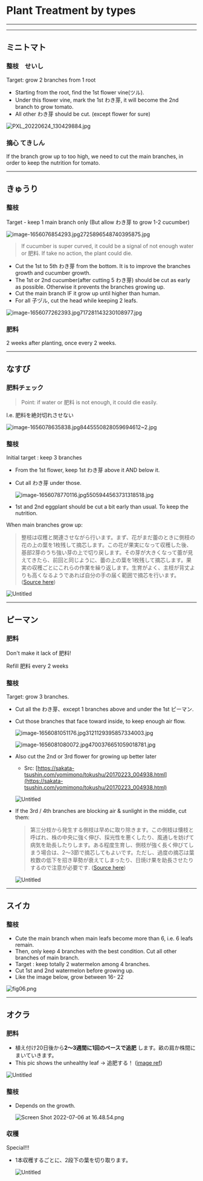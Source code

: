 # Plant Treatment by types

---

---

## ミニトマト

### 整枝　せいし

Target: grow 2 branches from 1 root

- Starting from the root, find the 1st flower vine(ツル).
- Under this flower vine, mark the 1st わき芽, it will become the 2nd branch to grow tomato.
- All other わき芽 should be cut. (except flower for sure)

![PXL_20220624_130429884.jpg](Plant%20Treatment%20by%20types%204cbba7f9c6ce4e75ab479a37ceff9426/PXL_20220624_130429884.jpg)

### 摘心 てきしん

If the branch grow up to too high, we need to cut the main branches, in order to keep the nutrition for tomato. 

---

## きゅうり

### 整枝

Target - keep 1 main branch only (But allow わき芽 to grow 1-2 cucumber)

![image-1656076854293.jpg2725896548740395875.jpg](Plant%20Treatment%20by%20types%204cbba7f9c6ce4e75ab479a37ceff9426/image-1656076854293.jpg2725896548740395875.jpg)

> If cucumber is super curved, it could be a signal of not enough water or 肥料. If take no action, the plant could die.
> 

- Cut the 1st to 5th わき芽 from the bottom. It is to improve the branches growth and cucumber growth.
- The 1st or 2nd cucumber(after cutting 5 
 わき芽) should be cut as early as possible. Otherwise it prevents the branches growing up.
- Cut the main branch IF it grow up until higher than human.
- For all 子ヅル, cut the head while keeping 2 leafs.

![image-1656077262393.jpg717281143230108977.jpg](Plant%20Treatment%20by%20types%204cbba7f9c6ce4e75ab479a37ceff9426/image-1656077262393.jpg717281143230108977.jpg)

### 肥料

2 weeks after planting, once every 2 weeks.

---

## なすび

### 肥料チェック

> Point: if water or 肥料 is not enough, it could die easily.
> 

I.e. 肥料を絶対切れさせない

![image-1656078635838.jpg8445550828059694612~2.jpg](Plant%20Treatment%20by%20types%204cbba7f9c6ce4e75ab479a37ceff9426/image-1656078635838.jpg84455508280596946122.jpg)

### 整枝

Initial target : keep 3 branches

- From the 1st flower, keep 1st わき芽 above it AND below it.
- Cut all わき芽 under those.
    
    ![image-1656078770116.jpg5505944563731318518.jpg](Plant%20Treatment%20by%20types%204cbba7f9c6ce4e75ab479a37ceff9426/image-1656078770116.jpg5505944563731318518.jpg)
    
- 1st and 2nd eggplant should be cut a bit early than usual. To keep the nutrition.

When main branches grow up:

> 整枝は収穫と関連させながら行います。まず、花がまだ蕾のときに側枝の花の上の葉を1枚残して摘芯します。この花が果実になって収穫した後、基部2芽のうち強い芽の上で切り戻します。その芽が大きくなって蕾が見えてきたら、前回と同じように、蕾の上の葉を1枚残して摘芯します。果実の収穫ごとにこれらの作業を繰り返します。生育がよく、主枝が背丈よりも高くなるようであれば自分の手の届く範囲で摘芯を行います。 ([Source here](https://sakata-tsushin.com/yomimono/tokushu/20170223_004939.html#:~:text=%E6%95%B4%E6%9E%9D%E3%81%AF%E5%8F%8E%E7%A9%AB%E3%81%A8%E9%96%A2%E9%80%A3,%E6%AE%8B%E3%81%97%E3%81%A6%E6%91%98%E8%8A%AF%E3%81%97%E3%81%BE%E3%81%99%E3%80%82))
> 

![Untitled](Plant%20Treatment%20by%20types%204cbba7f9c6ce4e75ab479a37ceff9426/Untitled.png)

---

## ピーマン

### 肥料

Don't make it lack of 肥料!

Refill 肥料 every 2 weeks

### 整枝

Target: grow 3 branches. 

- Cut all the わき芽、except 1 branches  above and under the 1st ピーマン.
- Cut those branches that face toward inside, to keep enough air flow.
    
    ![image-1656081051176.jpg3121129395857334003.jpg](Plant%20Treatment%20by%20types%204cbba7f9c6ce4e75ab479a37ceff9426/image-1656081051176.jpg3121129395857334003.jpg)
    
    ![image-1656081080072.jpg4700376651059018781.jpg](Plant%20Treatment%20by%20types%204cbba7f9c6ce4e75ab479a37ceff9426/image-1656081080072.jpg4700376651059018781.jpg)
    
- Also cut the 2nd or 3rd flower for growing up better later
    - Src: [https://sakata-tsushin.com/yomimono/tokushu/20170223_004938.html](https://sakata-tsushin.com/yomimono/tokushu/20170223_004938.html)
    
    ![Untitled](Plant%20Treatment%20by%20types%204cbba7f9c6ce4e75ab479a37ceff9426/Untitled%201.png)
    
- If the 3rd / 4th branches are blocking air & sunlight in the middle, cut them:
    
    > 第三分枝から発生する側枝は早めに取り除きます。この側枝は懐枝と呼ばれ、株の中央に強く伸び、採光性を悪くしたり、風通しを妨げて病気を助長したりします。ある程度生育し、側枝が強く長く伸びてしまう場合は、2～3節で摘芯してもよいです。ただし、過度の摘芯は葉枚数の低下を招き草勢が衰えてしまったり、日焼け果を助長させたりするので注意が必要です. ([Source here](https://sakata-tsushin.com/yomimono/tokushu/20170223_004938.html))
    > 
    
    ![Untitled](Plant%20Treatment%20by%20types%204cbba7f9c6ce4e75ab479a37ceff9426/Untitled%202.png)
    

---

## スイカ

### 整枝

- Cute the main branch when main leafs become more than 6, i.e. 6 leafs remain.
- Then, only keep 4 branches with the best condition. Cut all other branches of main branch.
- Target : keep totally 2 watermelon among 4 branches.
- Cut 1st and 2nd watermelon before growing up.
- Like the image below, grow between 16- 22

![fig06.png](Plant%20Treatment%20by%20types%204cbba7f9c6ce4e75ab479a37ceff9426/fig06.png)

---

## オクラ

### 肥料

- 植え付け20日後から**2〜3週間に1回のペースで追肥**
します。畝の肩か株間にまいていきます。
- This pic shows the unhealthy leaf → 追肥する！ ([image ref](https://ymmfarm.com/cultivation/veg/okra))

![Untitled](Plant%20Treatment%20by%20types%204cbba7f9c6ce4e75ab479a37ceff9426/Untitled%203.png)

### **整枝**

- Depends on the growth.
    
    ![Screen Shot 2022-07-06 at 16.48.54.png](Plant%20Treatment%20by%20types%204cbba7f9c6ce4e75ab479a37ceff9426/Screen_Shot_2022-07-06_at_16.48.54.png)
    

### 収穫

Special!!!

- 1本収穫するごとに、2段下の葉を切り取ります。
    
    ![Untitled](Plant%20Treatment%20by%20types%204cbba7f9c6ce4e75ab479a37ceff9426/Untitled%204.png)
